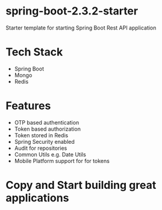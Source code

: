 # spring-boot-2.3.2-starter
Starter template for starting Spring Boot Rest API application

# Tech Stack
- Spring Boot
- Mongo
- Redis

# Features
- OTP based authentication
- Token based authorization
- Token stored in Redis
- Spring Security enabled
- Audit for repositories
- Common Utils e.g. Date Utils
- Mobile Platform support for for tokens

# Copy and Start building great applications
